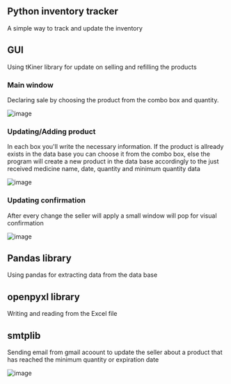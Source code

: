 ## Python inventory tracker 

A simple way to track and update the inventory 

## GUI

Using tKiner library for update on selling and refilling the products 

### Main window

Declaring sale by choosing the product from the combo box and quantity. 

![image](https://user-images.githubusercontent.com/87011531/143555610-5df469e2-6084-46a0-8acf-5ab1bd088d76.png)

### Updating/Adding product

In each box you'll write the necessary information. If the product is allready exists in the data base you can choose it from the combo box, else the program will create a new product in the data base accordingly to the just received medicine name, date, quantity and minimum quantity data 

![image](https://user-images.githubusercontent.com/87011531/143562608-cdbeae55-3ba2-484a-9846-c103df36af5e.png)


### Updating confirmation

After every change the seller will apply a small window will pop for visual confirmation 

![image](https://user-images.githubusercontent.com/87011531/143557568-ac8c2373-a42c-40be-a1f5-67696f2e7585.png)

## Pandas library

Using pandas for extracting data from the data base

## openpyxl library

Writing and reading from the Excel file

## smtplib

Sending email from gmail acoount to update the seller about a product that has reached the minimum quantity or expiration date

![image](https://user-images.githubusercontent.com/87011531/143559380-b2d80aee-ac17-489b-85cd-bf033f1fad46.png)





